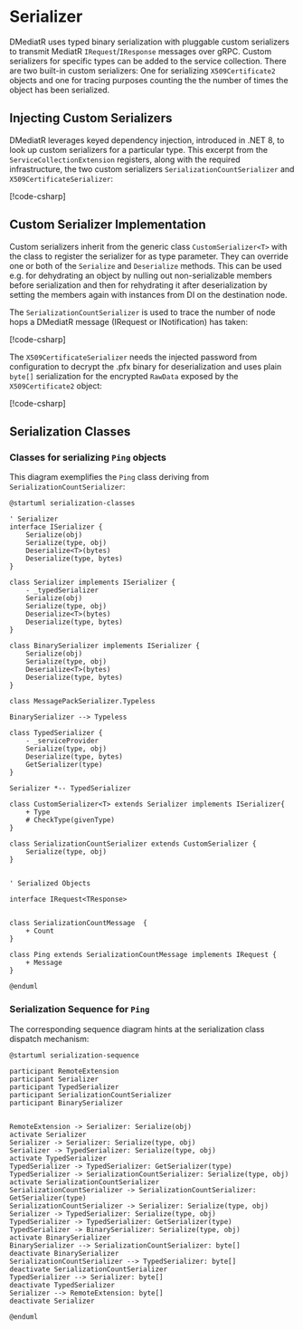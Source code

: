 # Serializer

DMediatR uses typed binary serialization with pluggable custom serializers to
transmit MediatR `IRequest`/`IResponse` messages over gRPC. Custom serializers
for specific types can be added to the service collection.  There are two
built-in custom serializers: One for serializing `X509Certificate2` objects and
one for tracing purposes counting the  the number of times the object has been
serialized.

## Injecting Custom Serializers

DMediatR leverages keyed dependency injection, introduced in .NET 8, to look up
custom serializers for a particular type. This excerpt from the
`ServiceCollectionExtension` registers, along with the required infrastructure,
the two custom serializers `SerializationCountSerializer` and
`X509CertificateSerializer`:

[!code-csharp[](../../src/DMediatR/ServiceCollectionExtension.cs#registerserializers)]

## Custom Serializer Implementation

Custom serializers inherit from the generic class `CustomSerializer<T>` with the class to
register the serializer for as type parameter. They can override one or both of the
`Serialize` and `Deserialize` methods. This can be used e.g. for dehydrating an object by
nulling out non-serializable members before serialization and then for rehydrating it after 
deserialization by setting the members again with instances from DI on the destination node.

The `SerializationCountSerializer` is used to trace the number of node hops a DMediatR 
message (IRequest or INotification) has taken:

[!code-csharp[](../../src/DMediatR/SerializationCountSerializer.cs)]

The `X509CertificateSerializer` needs the injected password from configuration
to decrypt the .pfx binary for deserialization and uses plain `byte[]`
serialization for the encrypted `RawData` exposed by the `X509Certificate2`
object:

[!code-csharp[](../../src/DMediatR/X509CertificateSerializer.cs)]


## Serialization Classes

### Classes for serializing `Ping` objects

This diagram exemplifies the `Ping` class deriving from
`SerializationCountSerializer`:

```plantUml
@startuml serialization-classes

' Serializer
interface ISerializer {
    Serialize(obj)
    Serialize(type, obj)
    Deserialize<T>(bytes)
    Deserialize(type, bytes)
}

class Serializer implements ISerializer {
    - _typedSerializer
    Serialize(obj)
    Serialize(type, obj)
    Deserialize<T>(bytes)
    Deserialize(type, bytes)
}

class BinarySerializer implements ISerializer {
    Serialize(obj)
    Serialize(type, obj)
    Deserialize<T>(bytes)
    Deserialize(type, bytes)
}

class MessagePackSerializer.Typeless

BinarySerializer --> Typeless

class TypedSerializer {
    - _serviceProvider
    Serialize(type, obj)
    Deserialize(type, bytes)
    GetSerializer(type)
}

Serializer *-- TypedSerializer

class CustomSerializer<T> extends Serializer implements ISerializer{
    + Type
    # CheckType(givenType)
}

class SerializationCountSerializer extends CustomSerializer {
    Serialize(type, obj)
}


' Serialized Objects

interface IRequest<TResponse>


class SerializationCountMessage  {
    + Count
}

class Ping extends SerializationCountMessage implements IRequest {
    + Message
}

@enduml
```

### Serialization Sequence for `Ping`

The corresponding sequence diagram hints at the serialization class dispatch mechanism:

```plantUml
@startuml serialization-sequence

participant RemoteExtension
participant Serializer
participant TypedSerializer
participant SerializationCountSerializer
participant BinarySerializer


RemoteExtension -> Serializer: Serialize(obj)
activate Serializer
Serializer -> Serializer: Serialize(type, obj)
Serializer -> TypedSerializer: Serialize(type, obj)
activate TypedSerializer
TypedSerializer -> TypedSerializer: GetSerializer(type)
TypedSerializer -> SerializationCountSerializer: Serialize(type, obj)
activate SerializationCountSerializer
SerializationCountSerializer -> SerializationCountSerializer: GetSerializer(type)
SerializationCountSerializer -> Serializer: Serialize(type, obj)
Serializer -> TypedSerializer: Serialize(type, obj)
TypedSerializer -> TypedSerializer: GetSerializer(type)
TypedSerializer -> BinarySerializer: Serialize(type, obj)
activate BinarySerializer
BinarySerializer --> SerializationCountSerializer: byte[]
deactivate BinarySerializer
SerializationCountSerializer --> TypedSerializer: byte[]
deactivate SerializationCountSerializer
TypedSerializer --> Serializer: byte[]
deactivate TypedSerializer
Serializer --> RemoteExtension: byte[]
deactivate Serializer

@enduml
```

